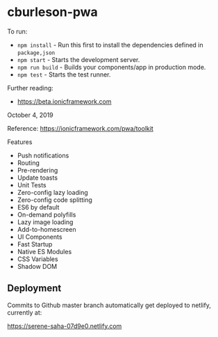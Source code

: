 # cburleson-pwa

To run:

- `npm install` - Run this first to install the dependencies defined in `package,json`
- `npm start` - Starts the development server.
- `npm run build` - Builds your components/app in production mode.
- `npm test` - Starts the test runner.

Further reading:
- https://beta.ionicframework.com    

October 4, 2019

Reference: https://ionicframework.com/pwa/toolkit

Features
- Push notifications
- Routing
- Pre-rendering
- Update toasts
- Unit Tests
- Zero-config lazy loading
- Zero-config code splitting
- ES6 by default
- On-demand polyfills
- Lazy image loading
- Add-to-homescreen
- UI Components
- Fast Startup
- Native ES Modules
- CSS Variables
- Shadow DOM

## Deployment

Commits to Github master branch automatically get deployed to netlify, currently at:

https://serene-saha-07d9e0.netlify.com

